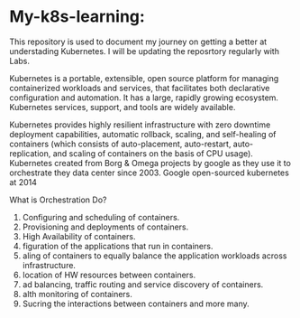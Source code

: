 # My-k8s-learning:

This repository is used to document my journey on getting a better at understading Kubernetes. I will be updating the reposrtory regularly with Labs.

Kubernetes is a portable, extensible, open source platform for managing containerized workloads and services, that facilitates both declarative configuration and automation. It has a large, rapidly growing ecosystem. Kubernetes services, support, and tools are widely available.

Kubernetes provides highly resilient infrastructure with zero downtime deployment capabilities, automatic rollback, scaling, and self-healing of containers (which consists of auto-placement, auto-restart, auto-replication, and scaling of containers on the basis of CPU usage).
Kubernetes created from Borg & Omega projects by google as they use it to orchestrate they data center since 2003.
Google open-sourced kubernetes at 2014

What is Orchestration Do?
1. Configuring and scheduling of containers.
2. Provisioning and deployments of containers.
3. High Availability of containers.
4. figuration of the applications that run in containers.
5. aling of containers to equally balance the application workloads across infrastructure.
6. location of HW resources between containers.
7. ad balancing, traffic routing and service discovery of containers.
8. alth monitoring of containers.
9. Sucring the interactions between containers and more many.
